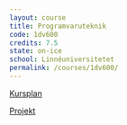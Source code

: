 ```yaml
---
layout: course
title: Programvaruteknik
code: 1dv600
credits: 7.5
state: on-ice
school: Linnéuniversitetet
permalink: /courses/1dv600/
---
```


[Kursplan](/files/courseplan/1dv600.pdf)

[Projekt]()